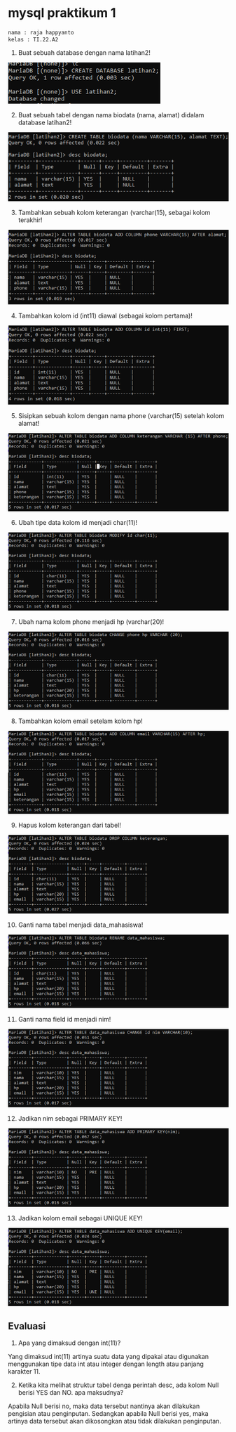 # mysql praktikum 1

```
nama : raja happyanto
kelas : TI.22.A2
```

1. Buat sebuah database dengan nama latihan2!

![foto1](foto/Ss1.png)

2. Buat sebuah tabel dengan nama biodata (nama, alamat) didalam database latihan2!

![foto2](foto/ss2.png)

3. Tambahkan sebuah kolom keterangan (varchar(15), sebagai kolom terakhir!

![foto3](foto/ss3.png)

4. Tambahkan kolom id (int11) diawal (sebagai kolom pertama)!

![foto4](foto/ss4.png)

5. Sisipkan sebuah kolom dengan nama phone (varchar(15) setelah kolom alamat!

![foto5](foto/ss5.png)

6. Ubah tipe data kolom id menjadi char(11)!

![foto6](foto/ss6.png)

7. Ubah nama kolom phone menjadi hp (varchar(20)!

![foto7](foto/ss7.png)

8. Tambahkan kolom email setelam kolom hp!

![foto8](foto/ss8.png)

9. Hapus kolom keterangan dari tabel!

![foto9](foto/ss9.png)

10. Ganti nama tabel menjadi data_mahasiswa!

![foto10](foto/ss10.png)

11. Ganti nama field id menjadi nim!

![foto11](foto/ss11.png)

12. Jadikan nim sebagai PRIMARY KEY!

![foto12](foto/ss12.png)

13. Jadikan kolom email sebagai UNIQUE KEY!

![foto13](foto/ss13.png)
 
## Evaluasi 
1. Apa yang dimaksud dengan int(11)?

Yang dimaksud int(11) artinya suatu data yang dipakai atau digunakan menggunakan tipe data int atau integer dengan length atau panjang karakter 11.

2. Ketika kita melihat struktur tabel denga perintah desc, ada kolom Null berisi YES dan NO. apa maksudnya?

Apabila Null berisi no, maka data tersebut nantinya akan dilakukan pengisian atau penginputan. Sedangkan apabila Null berisi yes, maka artinya data tersebut akan dikosongkan atau tidak dilakukan penginputan.